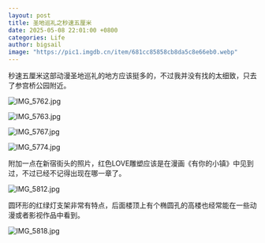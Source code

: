 ```yaml
---
layout: post
title: 圣地巡礼之秒速五厘米
date: 2025-05-08 22:01:00 +0800
categories: Life
author: bigsail
image: "https://pic1.imgdb.cn/item/681cc85858cb8da5c8e66eb0.webp"
---
```

秒速五厘米这部动漫圣地巡礼的地方应该挺多的，不过我并没有找的太细致，只去了参宫桥公园附近。

![IMG_5762.jpg](https://img.ksmoe.eu.org/v2/rPSTb72.jpeg)

![IMG_5763.jpg](https://img.ksmoe.eu.org/v2/t2sHWgV.jpeg)

![IMG_5767.jpg](https://img.ksmoe.eu.org/v2/KY1Z8oW.jpeg)

![IMG_5774.jpg](https://img.ksmoe.eu.org/v2/AarKPBG.jpeg)

附加一点在新宿街头的照片，红色LOVE雕塑应该是在漫画《有你的小镇》中见到过，不过已经不记得出现在哪一章了。

![IMG_5812.jpg](https://img.ksmoe.eu.org/v2/fUYkn0q.jpeg)

圆环形的红绿灯支架非常有特点，后面楼顶上有个椭圆孔的高楼也经常能在一些动漫或者影视作品中看到。

![IMG_5818.jpg](https://img.ksmoe.eu.org/v2/XwJOReM.jpeg)
